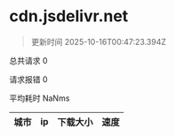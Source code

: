 
  # cdn.jsdelivr.net

  > 更新时间 2025-10-16T00:47:23.394Z
  
  总共请求 0

  请求报错 0

  平均耗时 NaNms

|城市|ip|下载大小|速度|
|-----|----------|---|---|

  